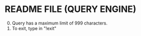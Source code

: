 README FILE (QUERY ENGINE)
================
0. Query has a maximum limit of 999 characters.
1. To exit, type in "!exit"

